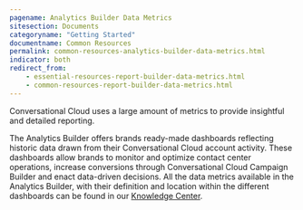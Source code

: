 ```yaml
---
pagename: Analytics Builder Data Metrics
sitesection: Documents
categoryname: "Getting Started"
documentname: Common Resources
permalink: common-resources-analytics-builder-data-metrics.html
indicator: both
redirect_from:
    - essential-resources-report-builder-data-metrics.html
    - common-resources-report-builder-data-metrics.html
---
```


Conversational Cloud uses a large amount of metrics to provide insightful and detailed reporting.

The Analytics Builder offers brands ready-made dashboards reflecting historic data drawn from their Conversational Cloud account activity. These dashboards allow brands to monitor and optimize contact center operations, increase conversions through Conversational Cloud Campaign Builder and enact data-driven decisions. All the data metrics available in the Analytics Builder, with their definition and location within the different dashboards can be found in our [Knowledge Center](https://knowledge.liveperson.com/data-reporting-reporting-metrics.html).
